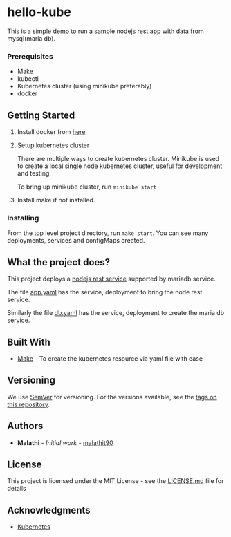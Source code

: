 # hello-kube

This is a simple demo to run a sample nodejs rest app with data from mysql(maria db).

### Prerequisites

- Make
- kubectl
- Kubernetes cluster (using minikube preferably)
- docker

## Getting Started

1. Install docker from [here](https://docs.docker.com/install/).

2. Setup kubernetes cluster

    There are multiple ways to create kubernetes cluster. Minikube is used to create a local single node kubernetes cluster,  useful for development and testing.

    To bring up minikube cluster, run ```minikube start```

3. Install make if not installed.

### Installing

From the top level project directory, run ```make start```. You can see many deployments, services and configMaps created.

## What the project does?

This project deploys a [nodejs rest service](https://github.com/malathit90/hello-world-node) supported by mariadb service.

The file [app.yaml](api/app.yaml) has the service, deployment to bring the node rest service.

Similarly the file [db.yaml](db/db.yaml) has the service, deployment to create the maria db service.


## Built With

* [Make](https://www.gnu.org/software/make/manual/html_node/Introduction.html) - To create the kubernetes resource via yaml file with ease

## Versioning

We use [SemVer](http://semver.org/) for versioning. For the versions available, see the [tags on this repository](https://github.com/malathit90/hello-kube/tags).

## Authors

* **Malathi** - *Initial work* - [malathit90](https://github.com/malathit90)

## License

This project is licensed under the MIT License - see the [LICENSE.md](LICENSE.md) file for details

## Acknowledgments

* [Kubernetes](http://kubernetes.io)
